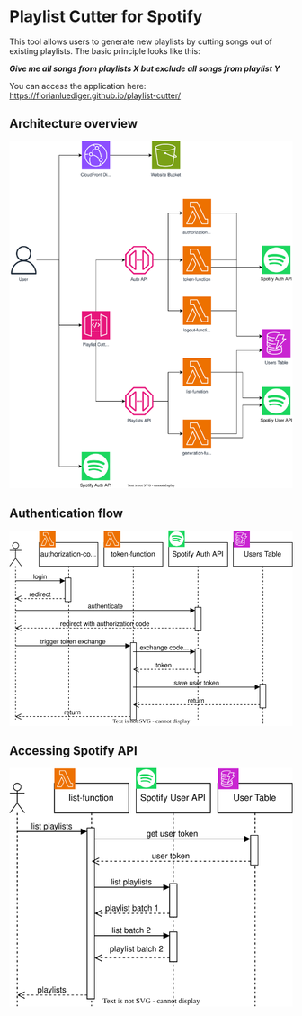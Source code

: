 # Playlist Cutter for Spotify

This tool allows users to generate new playlists by cutting songs out of existing playlists.
The basic principle looks like this:

**_Give me all songs from playlists X but exclude all songs from playlist Y_**

You can access the application here: https://florianluediger.github.io/playlist-cutter/

## Architecture overview

![Architecture overview](architecture_overview.svg)

## Authentication flow

![Authentication flow](authentication_flow.svg)

## Accessing Spotify API

![Accessing Spotify API](spotify_access_flow.svg)
